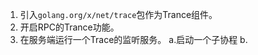 
1. 引入`golang.org/x/net/trace`包作为Trance组件。
2. 开启RPC的Trance功能。
3. 在服务端运行一个Trace的监听服务。
    a.启动一个子协程
    b.